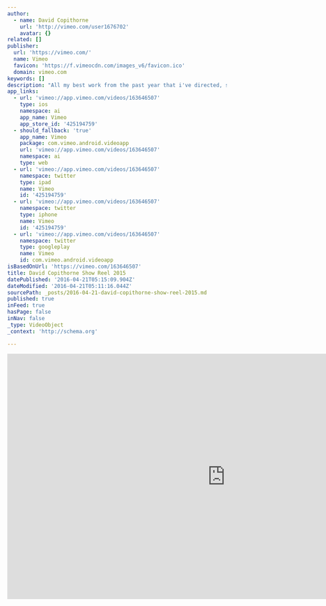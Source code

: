 ```yaml
---
author:
  - name: David Copithorne
    url: 'http://vimeo.com/user1676702'
    avatar: {}
related: []
publisher:
  url: 'https://vimeo.com/'
  name: Vimeo
  favicon: 'https://f.vimeocdn.com/images_v6/favicon.ico'
  domain: vimeo.com
keywords: []
description: "All my best work from the past year that i've directed, shot and edited myself. David Copithorne Director / Cinematographer / Editor Contact: dcfotofilm@gmail.com"
app_links:
  - url: 'vimeo://app.vimeo.com/videos/163646507'
    type: ios
    namespace: ai
    app_name: Vimeo
    app_store_id: '425194759'
  - should_fallback: 'true'
    app_name: Vimeo
    package: com.vimeo.android.videoapp
    url: 'vimeo://app.vimeo.com/videos/163646507'
    namespace: ai
    type: web
  - url: 'vimeo://app.vimeo.com/videos/163646507'
    namespace: twitter
    type: ipad
    name: Vimeo
    id: '425194759'
  - url: 'vimeo://app.vimeo.com/videos/163646507'
    namespace: twitter
    type: iphone
    name: Vimeo
    id: '425194759'
  - url: 'vimeo://app.vimeo.com/videos/163646507'
    namespace: twitter
    type: googleplay
    name: Vimeo
    id: com.vimeo.android.videoapp
isBasedOnUrl: 'https://vimeo.com/163646507'
title: David Copithorne Show Reel 2015
datePublished: '2016-04-21T05:15:09.904Z'
dateModified: '2016-04-21T05:11:16.044Z'
sourcePath: _posts/2016-04-21-david-copithorne-show-reel-2015.md
published: true
inFeed: true
hasPage: false
inNav: false
_type: VideoObject
_context: 'http://schema.org'

---
```

<iframe src="https://cdn.embedly.com/widgets/media.html?src=https%3A%2F%2Fplayer.vimeo.com%2Fvideo%2F163646507&amp;url=https%3A%2F%2Fvimeo.com%2F163646507&amp;image=http%3A%2F%2Fi.vimeocdn.com%2Fvideo%2F567073437_1280.jpg&amp;key=b7d04c9b404c499eba89ee7072e1c4f7&amp;type=text%2Fhtml&amp;schema=vimeo" width="1000" height="563" scrolling="no" frameborder="0" allowfullscreen="" style=""></iframe>